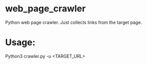 # web_page_crawler
Python web page crawler. Just collects links from the target page.
# Usage:
Python3 crawler.py -u <TARGET_URL>
